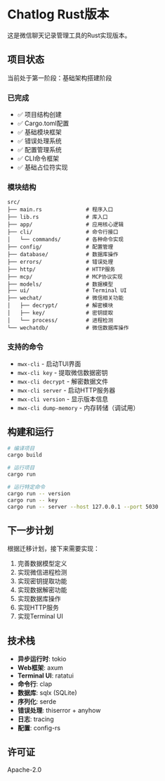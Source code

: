 # Chatlog Rust版本

这是微信聊天记录管理工具的Rust实现版本。

## 项目状态

当前处于第一阶段：基础架构搭建阶段

### 已完成
- ✅ 项目结构创建
- ✅ Cargo.toml配置
- ✅ 基础模块框架
- ✅ 错误处理系统
- ✅ 配置管理系统
- ✅ CLI命令框架
- ✅ 基础占位符实现

### 模块结构
```
src/
├── main.rs              # 程序入口
├── lib.rs               # 库入口
├── app/                 # 应用核心逻辑
├── cli/                 # 命令行接口
│   └── commands/        # 各种命令实现
├── config/              # 配置管理
├── database/            # 数据库操作
├── errors/              # 错误处理
├── http/                # HTTP服务
├── mcp/                 # MCP协议实现
├── models/              # 数据模型
├── ui/                  # Terminal UI
├── wechat/              # 微信相关功能
│   ├── decrypt/         # 解密模块
│   ├── key/             # 密钥提取
│   └── process/         # 进程检测
└── wechatdb/            # 微信数据库操作
```

### 支持的命令
- `mwx-cli` - 启动TUI界面
- `mwx-cli key` - 提取微信数据密钥
- `mwx-cli decrypt` - 解密数据文件
- `mwx-cli server` - 启动HTTP服务器
- `mwx-cli version` - 显示版本信息
- `mwx-cli dump-memory` - 内存转储（调试用）

## 构建和运行

```bash
# 编译项目
cargo build

# 运行项目
cargo run

# 运行特定命令
cargo run -- version
cargo run -- key
cargo run -- server --host 127.0.0.1 --port 5030
```

## 下一步计划

根据迁移计划，接下来需要实现：

1. 完善数据模型定义
2. 实现微信进程检测
3. 实现密钥提取功能
4. 实现数据解密功能
5. 实现数据库操作
6. 实现HTTP服务
7. 实现Terminal UI

## 技术栈

- **异步运行时**: tokio
- **Web框架**: axum
- **Terminal UI**: ratatui
- **命令行**: clap
- **数据库**: sqlx (SQLite)
- **序列化**: serde
- **错误处理**: thiserror + anyhow
- **日志**: tracing
- **配置**: config-rs

## 许可证

Apache-2.0